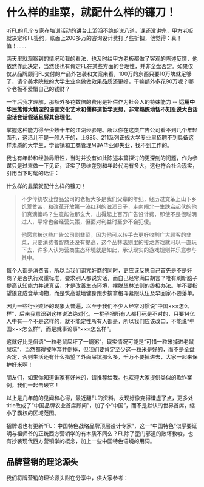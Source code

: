 # 什么样的韭菜，就配什么样的镰刀！

听FL的几个专家在培训活动的讲台上滔滔不绝胡说八道，课还没讲完，甲方老板就决定和FL签约，账面上200多万的咨询设计费打了些折扣，他觉得：真！值！……

两天里就观察到的情况和我的看法，也及时给甲方老板都做了客观的陈述反馈，他依然作此决定，当然我也有肯定FL在某些方面的合理性，并非全盘否定。如果仅仅从品牌顾问FL交付的产品外包装和文案来看，100万的东西只要10万块就足够了，请个美术院校的大学生业余做做效果品质还更好，干嘛额外多花90万呢？哪个老板不爱惜自己的钱财？

一年后我才理解，那额外多花数倍的费用是补偿作为社会人的特殊能力 -- **运用中华民族博大精深的语言文化艺术和儒释道哲学思想，非常熟练地恬不知耻说大白话空话套话假话且将其合理化**。

掌握这种能力得至少数十年的江湖经验吧。所以你在这类广告公司看不到几个年轻面孔，这活儿不是一般人干的，上985、211系列正规大学专业里招聘不到具备这样素质的大学生，学营销和工商管理MBA毕业即失业，找不到工作的。

我也有年龄和经验局限性，当时并没有如此陈述本篇探讨的更深刻的问题，作为参谋只是过来做一下见证，证实了思维差别和年龄代沟有多大，这也符合社会现实，引用当下时髦的话讲：

什么样的韭菜就配什么样的镰刀！

> 不少传统农业食品公司的老板大多是我们父辈的年纪，经历过文革上山下乡饥荒贫苦，和改革开放第一波红利的滋润日子，走南闯北一生跌宕起伏的他们真滴傻吗？生意能做那么大，出得起上百万广告设计费，即使不是很聪明过人，平常也会经营失策，但面对利益时至少不会犯傻。
>
> 他愿意被这些广告公司割韭菜，因为他可以转手去更好收割广大顾客的韭菜，只要消费者智商还没有提高，这个丛林法则里的接龙游戏就可以一直玩下去，许多人认为营商生态环境就是如此，承认现实的游戏规则并乐意参与其中。

每个人都是消费者，所以当我们诅咒奸商的同时，更应该反思自己首先是不是奸商？是否执行双重标准，要求别人都说实话，而自己经常满口胡言？唯有刷新脑子提高认知能力并说真话，才是改善生态环境，摆脱丛林法则的终极办法。羊不要指望狼变成食草动物，而是筑高城墙健身跑步擒拿格斗紧跟队伍及早回家不要落单。

因为一些行业败坏的现象太普遍，以至于我们不少人经常习惯说“中国×××怎么样”，后来我意识到这样说法绝对化，一棍子把所有人都打死是不对的，只要14亿人中有一个不是这样的，就不能定性所有人都是，所以我们应该改口，不能说“中国×××怎么样”，而是就事论事“×××怎么样”。

这就好比是俗语“一粒老鼠屎坏了一锅粥”，现实情况可能是“可惜一粒米掉进老鼠屎坑”，当然都得被唾弃并倒掉，但我们要肯定至少这一粒米是好的，而不是全盘否定，否则生活还有什么指望？外面屎坑那么多，千万不要掉进去，大家一起来保护好米啊！

朋友们，如果你知道谁家有好米的，请推荐给我。也欢迎大家提供类似的欺诈案例，我们一起击破它！

以上是几年前的见闻和心得，最近翻FL的资料，发现好像变得谦虚了点，更多处title改成了“中国品牌农业首席顾问”，加了个“中国”，而不是默认的世界首席，缩小了霸权的区域范围。

招牌语也有更新“FL：中国特色战略品牌顶层设计专家”，这一“中国特色”似乎要证明与祖师爷的正统西方营销学的有本质不同么？FL除了歪门邪道的败坏教唆，也有抄袭现代西方营销学的概念，加上一些中国特色语境的用词。

## 品牌营销的理论源头

我们将牌营销的理论源头附在分享中，供大家参考：

